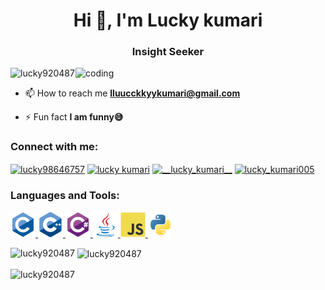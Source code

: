 <h1 align="center">Hi 👋, I'm Lucky kumari</h1>
<h3 align="center">Insight Seeker</h3>

<img align="right" alt="coding" width="400" src="https://www.bing.com/th/id/OGC.a6dc26a08bb184c176bd420d149829b5?pid=1.7&rurl=https%3a%2f%2fuser-images.githubusercontent.com%2f125878564%2f258871853-20e24ac8-354d-4ec0-8f25-ef158aec9420.gif&ehk=DyOMscjHSmywq6pkWfiMyvezvHpJIKRH4Pb6gEKDLv4%3d  ">


<p align="left"> <img src="https://komarev.com/ghpvc/?username=lucky920487&label=Profile%20views&color=0e75b6&style=flat" alt="lucky920487" /> </p>

- 📫 How to reach me **lluucckkyykumari@gmail.com**

- ⚡ Fun fact **I am funny😅**

<h3 align="left">Connect with me:</h3>
<p align="left">
<a href="https://twitter.com/lucky98646757" target="blank"><img align="center" src="https://raw.githubusercontent.com/rahuldkjain/github-profile-readme-generator/master/src/images/icons/Social/twitter.svg" alt="lucky98646757" height="30" width="40" /></a>
<a href="https://linkedin.com/in/lucky kumari" target="blank"><img align="center" src="https://raw.githubusercontent.com/rahuldkjain/github-profile-readme-generator/master/src/images/icons/Social/linked-in-alt.svg" alt="lucky kumari" height="30" width="40" /></a>
<a href="https://instagram.com/__lucky_kumari__" target="blank"><img align="center" src="https://raw.githubusercontent.com/rahuldkjain/github-profile-readme-generator/master/src/images/icons/Social/instagram.svg" alt="__lucky_kumari__" height="30" width="40" /></a>
<a href="https://www.youtube.com/c/lucky_kumari005" target="blank"><img align="center" src="https://raw.githubusercontent.com/rahuldkjain/github-profile-readme-generator/master/src/images/icons/Social/youtube.svg" alt="lucky_kumari005" height="30" width="40" /></a>
</p>

<h3 align="left">Languages and Tools:</h3>
<p align="left"> <a href="https://www.cprogramming.com/" target="_blank" rel="noreferrer"> <img src="https://raw.githubusercontent.com/devicons/devicon/master/icons/c/c-original.svg" alt="c" width="40" height="40"/> </a> <a href="https://www.w3schools.com/cpp/" target="_blank" rel="noreferrer"> <img src="https://raw.githubusercontent.com/devicons/devicon/master/icons/cplusplus/cplusplus-original.svg" alt="cplusplus" width="40" height="40"/> </a> <a href="https://www.w3schools.com/cs/" target="_blank" rel="noreferrer"> <img src="https://raw.githubusercontent.com/devicons/devicon/master/icons/csharp/csharp-original.svg" alt="csharp" width="40" height="40"/> </a> <a href="https://www.java.com" target="_blank" rel="noreferrer"> <img src="https://raw.githubusercontent.com/devicons/devicon/master/icons/java/java-original.svg" alt="java" width="40" height="40"/> </a> <a href="https://developer.mozilla.org/en-US/docs/Web/JavaScript" target="_blank" rel="noreferrer"> <img src="https://raw.githubusercontent.com/devicons/devicon/master/icons/javascript/javascript-original.svg" alt="javascript" width="40" height="40"/> </a> <a href="https://www.python.org" target="_blank" rel="noreferrer"> <img src="https://raw.githubusercontent.com/devicons/devicon/master/icons/python/python-original.svg" alt="python" width="40" height="40"/> </a> </p>

<p><img align="left" src="https://github-readme-stats.vercel.app/api/top-langs?username=lucky920487&show_icons=true&locale=en&layout=compact" alt="lucky920487" /></p>

<p>&nbsp;<img align="center" src="https://github-readme-stats.vercel.app/api?username=lucky920487&show_icons=true&locale=en" alt="lucky920487" /></p>

<p><img align="center" src="https://github-readme-streak-stats.herokuapp.com/?user=lucky920487&" alt="lucky920487" /></p>
